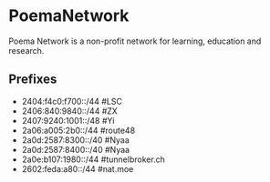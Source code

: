 # PoemaNetwork
Poema Network is a non-profit network for learning, education and research.

## Prefixes
* 2404:f4c0:f700::/44 #LSC
* 2406:840:9840::/44 #ZX
* 2407:9240:1001::/48 #Yi
* 2a06:a005:2b0::/44 #route48
* 2a0d:2587:8300::/40 #Nyaa
* 2a0d:2587:8400::/40 #Nyaa
* 2a0e:b107:1980::/44 #tunnelbroker.ch
* 2602:feda:a80::/44 #nat.moe
